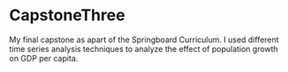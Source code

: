 # CapstoneThree
My final capstone as apart of the Springboard Curriculum. I used different time series analysis techniques to analyze the effect of population growth on GDP per capita.
